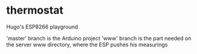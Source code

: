 # thermostat
Hugo's ESP8266 playground

'master' branch is the Arduino project
'www' branch is the part needed on the server www directory, where the ESP pushes his measurings


